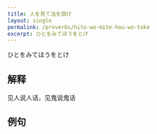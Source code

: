 ```yaml
---
title: 人を見て法を説け
layout: single
permalink: /proverbs/hito-wo-mite-hou-wo-toke
excerpt: ひとをみてほうをとけ
---
```


ひとをみてほうをとけ

## 解释

见人说人话，见鬼说鬼话

## 例句

